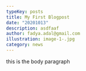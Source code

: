```yaml
---
typeKey: posts
title: My First Blogpost
date: "20201013"
description: asdfaaf
author: fadya.adal@gmail.com
illustration: image-1-.jpg
category: news
---
```


this is the body paragraph
